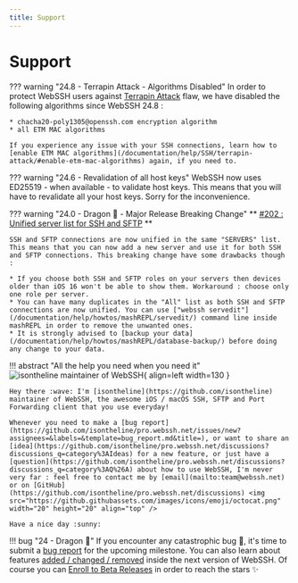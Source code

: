 ```yaml
---
title: Support
---
```


# Support

??? warning "24.8 - Terrapin Attack - Algorithms Disabled"
    In order to protect WebSSH users against [Terrapin Attack](/documentation/help/SSH/terrapin-attack/) flaw, we have disabled the following algorithms since WebSSH 24.8 :

    * chacha20-poly1305@openssh.com encryption algorithm
    * all ETM MAC algorithms

    If you experience any issue with your SSH connections, learn how to [enable ETM MAC algorithms](/documentation/help/SSH/terrapin-attack/#enable-etm-mac-algorithms) again, if you need to.

??? warning "24.6 - Revalidation of all host keys"
    WebSSH now uses ED25519 - when available - to validate host keys. This means that you will have to revalidate all your host keys. Sorry for the inconvenience.

??? warning "24.0 - Dragon :dragon_face: - Major Release Breaking Change"
    ** [#202 : Unified server list for SSH and SFTP](https://github.com/isontheline/pro.webssh.net/issues/202) **
    
    SSH and SFTP connections are now unified in the same "SERVERS" list. This means that you can now add a new server and use it for both SSH and SFTP connections. This breaking change have some drawbacks though :
    
    * If you choose both SSH and SFTP roles on your servers then devices older than iOS 16 won't be able to show them. Workaround : choose only one role per server.
    * You can have many duplicates in the "All" list as both SSH and SFTP connections are now unified. You can use ["webssh servedit"](/documentation/help/howtos/mashREPL/servedit/) command line inside mashREPL in order to remove the unwanted ones.
    * It is strongly advised to [backup your data](/documentation/help/howtos/mashREPL/database-backup/) before doing any change to your data.

!!! abstract "All the help you need when you need it"
    ![isontheline maintainer of WebSSH](https://avatars.githubusercontent.com/u/44212923?v=4){ align=left width=130 }

    Hey there :wave: I'm [isontheline](https://github.com/isontheline) maintainer of WebSSH, the awesome iOS / macOS SSH, SFTP and Port Forwarding client that you use everyday!

    Whenever you need to make a [bug report](https://github.com/isontheline/pro.webssh.net/issues/new?assignees=&labels=&template=bug_report.md&title=), or want to share an [idea](https://github.com/isontheline/pro.webssh.net/discussions?discussions_q=category%3AIdeas) for a new feature, or just have a [question](https://github.com/isontheline/pro.webssh.net/discussions?discussions_q=category%3AQ%26A) about how to use WebSSH, I'm never very far : feel free to contact me by [email](mailto:team@webssh.net) or on [GitHub](https://github.com/isontheline/pro.webssh.net/discussions) <img src="https://github.githubassets.com/images/icons/emoji/octocat.png" width="20" height="20" align="top" />

    Have a nice day :sunny:

!!! bug "24 - Dragon :dragon_face:"
    If you encounter any catastrophic bug :bug:, it's time to submit a [bug report](https://github.com/isontheline/pro.webssh.net/issues/new?assignees=&labels=&template=bug_report.md&title=) for the upcoming milestone.
    You can also learn about features [added / changed / removed](/documentation/changelog/24/) inside the next version of WebSSH.
    Of course you can [Enroll to Beta Releases](/documentation/becoming-external-tester/) in order to reach the stars :sparkles: